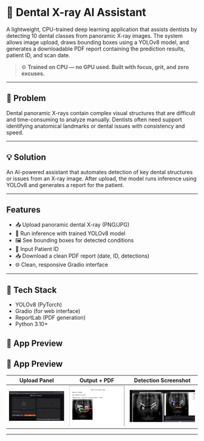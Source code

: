 # 🦷 Dental X-ray AI Assistant

A lightweight, CPU-trained deep learning application that assists dentists by detecting 10 dental classes from panoramic X-ray images. The system allows image upload, draws bounding boxes using a YOLOv8 model, and generates a downloadable PDF report containing the prediction results, patient ID, and scan date.

> ⚙️ **Trained on CPU — no GPU used. Built with focus, grit, and zero excuses.**

---

## 📌 Problem

Dental panoramic X-rays contain complex visual structures that are difficult and time-consuming to analyze manually. Dentists often need support identifying anatomical landmarks or dental issues with consistency and speed.

---

## 💡 Solution

An AI-powered assistant that automates detection of key dental structures or issues from an X-ray image. After upload, the model runs inference using YOLOv8 and generates a report for the patient.

---

##  Features

- 📤 Upload panoramic dental X-ray (PNG/JPG)
- 🔎 Run inference with trained YOLOv8 model
- 🖼️ See bounding boxes for detected conditions
- 🧾 Input Patient ID
- 📥 Download a clean PDF report (date, ID, detections)
- 🌐 Clean, responsive Gradio interface

---

## 🎯 Tech Stack

- YOLOv8 (PyTorch)
- Gradio (for web interface)
- ReportLab (PDF generation)
- Python 3.10+


## 📸 App Preview
## 📸 App Preview

| Upload Panel                         | Output + PDF | Detection Screenshot |
|--------------------------------------|--------------|----------------------|
| ![UI](./screenshots/UI.PNG) | ![PDF](./screenshots/pdf.png) | ![Detection](./screenshots/Detection.png) |

---

